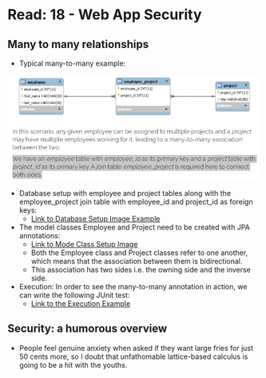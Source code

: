 # Read: 18 - Web App Security

## Many to many relationships

- Typical many-to-many example:

![Example of many-to-many](img/manyToManyExample.PNG)

- Database setup with employee and project tables along with the employee_project join table with employee_id and project_id as foreign keys:
  - [Link to Database Setup Image Example](https://www.baeldung.com/hibernate-many-to-many#setup)
- The model classes Employee and Project need to be created with JPA annotations:
  - [Link to Mode Class Setup Image](https://www.baeldung.com/hibernate-many-to-many#model)
  - Both the Employee class and Project classes refer to one another, which means that the association between them is bidirectional.
  - This association has two sides i.e. the owning side and the inverse side.
- Execution: In order to see the many-to-many annotation in action, we can write the following JUnit test:
  - [Link to the Execution Example](https://www.baeldung.com/hibernate-many-to-many#execution)

## Security: a humorous overview

- People feel genuine anxiety when asked if they want large fries for just 50 cents more, so I doubt that unfathomable lattice-based calculus is going to be a hit with the youths.
